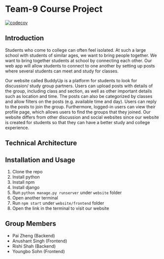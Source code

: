 # Team-9 Course Project

[![codecov](https://codecov.io/gh/CS222-UIUC/course-project-team-9/branch/main/graph/badge.svg?token=560kNMSO7H)](https://codecov.io/gh/CS222-UIUC/course-project-team-9)

## Introduction
Students who come to college can often feel isolated. At such a large school with students of similar ages, we want to bring people together. We want to bring together students at school by connecting each other. Our web app will allow students to connect to one another by setting up posts where several students can meet and study for classes.

Our website called BuddyUp is a platform for students to look for discussion/ study group partners. Users can upload posts with details of the group, including class and section, as well as other important details such as location and time. The posts can also be categorized by classes and allow filters on the posts (e.g. available time and day). Users can reply to the posts to join the group.  Furthermore, logged-in users can view their profile page, which allows users to find the groups that they joined. Our website differs from other discussion and social websites since our website is created for students so that they can have a better study and college experience.

## Technical Architecture

## Installation and Usage
1. Clone the repo
2. Install python 
3. Install npm
4. Install django 
5. Run `python manage.py runserver` under `website` folder
6. Open another terminal
7. Run `npm start` under `website/frontend` folder
8. Open the link in the terminal to visit our website

## Group Members
- Pai Zheng (Backend)
- Anushant Singh (Frontend)
- Rishi Shah (Backend)
- Youngbo Sohn (Frontend)
